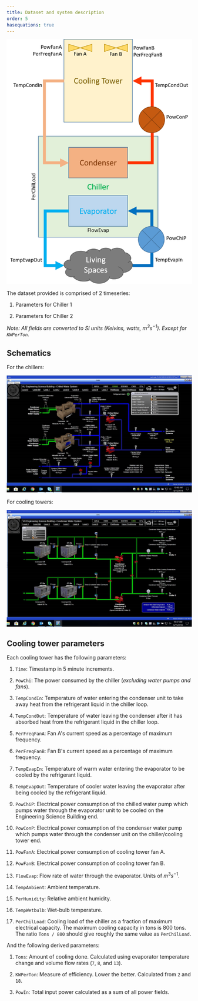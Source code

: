```yaml
---
title: Dataset and system description
order: 5
hasequations: true
---
```


![System description](img/5-system-description.png)

The dataset provided is comprised of 2 timeseries:

1. Parameters for Chiller 1

2. Parameters for Chiller 2

*Note: All fields are converted to SI units (Kelvins, watts, $m^3 s^{-1}$). Except for `KWPerTon`.*

## Schematics

For the chillers:

![Chillers](img/4-ChilledWaterSystem-chillers.jpg)

For cooling towers:

![Towers](img/4-ChilledWaterSystem-towers.jpg)

## Cooling tower parameters

Each cooling tower has the following parameters:

1. `Time`: Timestamp in 5 minute increments.

2. `PowChi`: The power consumed by the chiller (*excluding water pumps and fans*).

3. `TempCondIn`: Temperature of water entering the condenser unit to take away heat from the refrigerant liquid in the chiller loop.

4. `TempCondOut`: Temperature of water leaving the condenser after it has absorbed heat from the refrigerant liquid in the chiller loop.

5. `PerFreqFanA`: Fan A's current speed as a percentage of maximum frequency.

6. `PerFreqFanB`: Fan B's current speed as a percentage of maximum frequency.

7. `TempEvapIn`: Temperature of warm water entering the evaporator to be cooled by the refrigerant liquid.

8. `TempEvapOut`: Temperature of cooler water leaving the evaporator after being cooled by the refrigerant liquid.

9. `PowChiP`: Electrical power consumption of the chilled water pump which pumps water through the evaporator unit to be cooled on the Engineering Science Building end.

10. `PowConP`: Electrical power consumption of the condenser water pump which pumps water through the condenser unit on the chiller/cooling tower end.

11. `PowFanA`: Electrical power consumption of cooling tower fan A.

12. `PowFanB`: Electrical power consumption of cooling tower fan B.

13. `FlowEvap`: Flow rate of water through the evaporator. Units of $m^3 s^{-1}$.

14. `TempAmbient`: Ambient temperature.

15. `PerHumidity`: Relative ambient humidity.

16. `TempWetbulb`: Wet-bulb temperature.

17. `PerChilLoad`: Cooling load of the chiller as a fraction of maximum electrical capacity. The maximum cooling capacity in tons is 800 tons. The ratio `Tons / 800` should give roughly the same value as `PerChilLoad`.

And the following derived parameters:

1. `Tons`: Amount of cooling done. Calculated using evaporator temperature change and volume flow rates (`7`, `8`, and `13`).

2. `KWPerTon`: Measure of efficiency. Lower the better. Calculated from `2` and `18`.

3. `PowIn`: Total input power calculated as a sum of all power fields.
